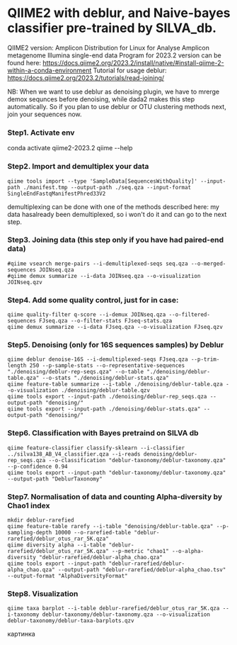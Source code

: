 # QIIME2 with deblur, and Naive-bayes classifier pre-trained by SILVA_db.
QIIME2 version: Amplicon Distribution for Linux for Analyse Amplicon metagenome Illumina single-end data 
Program for 2023.2 version can be found here: https://docs.qiime2.org/2023.2/install/native/#install-qiime-2-within-a-conda-environment 
Tutorial for usage deblur: https://docs.qiime2.org/2023.2/tutorials/read-joining/

NB: When we want to use deblur as denoising plugin, we have to mrerge demox sequnces before denoising, while dada2 makes this step automatically. So if you plan to use deblur or OTU clustering methods next, join your sequences now. 

### Step1. Activate env
conda activate qiime2-2023.2
qiime --help

### Step2. Import and demultiplex your data
```
qiime tools import --type 'SampleData[SequencesWithQuality]' --input-path ./manifest.tmp --output-path ./seq.qza --input-format SingleEndFastqManifestPhred33V2
```

demultiplexing can be done with one of the methods described here: 
my data hasalready been demultiplexed, so i won't do it and can go to the next step.

### Step3. Joining data (this step only if you have had paired-end data)

```
#qiime vsearch merge-pairs --i-demultiplexed-seqs seq.qza --o-merged-sequences JOINseq.qza
#qiime demux summarize --i-data JOINseq.qza --o-visualization JOINseq.qzv
```
### Step4. Add some quality control, just for in case:
```
qiime quality-filter q-score --i-demux JOINseq.qza --o-filtered-sequences FJseq.qza --o-filter-stats FJseq-stats.qza
qiime demux summarize --i-data FJseq.qza --o-visualization FJseq.qzv
```

### Step5. Denoising (only for 16S sequences samples) by Deblur
```
qiime deblur denoise-16S --i-demultiplexed-seqs FJseq.qza --p-trim-length 250 --p-sample-stats --o-representative-sequences "./denoising/deblur-rep-seqs.qza" --o-table "./denoising/deblur-table.qza" --o-stats "./denoising/deblur-stats.qza"
qiime feature-table summarize --i-table ./denoising/deblur-table.qza --o-visualization ./denoising/deblur-table.qzv
qiime tools export --input-path ./denoising/deblur-rep_seqs.qza --output-path "denoising/"
qiime tools export --input-path ./denoising/deblur-stats.qza" --output-path "denoising/"
```
### Step6. Classification with Bayes pretraind on SILVA db

```
qiime feature-classifier classify-sklearn --i-classifier ../silva138_AB_V4_classifier.qza --i-reads denoising/deblur-rep_seqs.qza --o-classification "deblur-taxonomy/deblur-taxonomy.qza" --p-confidence 0.94
qiime tools export --input-path "deblur-taxonomy/deblur-taxonomy.qza" --output-path "DeblurTaxonomy"
```
### Step7. Normalisation of data and counting Alpha-diversity by Chao1 index
```
mkdir deblur-rarefied
qiime feature-table rarefy --i-table "denoising/deblur-table.qza" --p-sampling-depth 10000 --o-rarefied-table "deblur-rarefied/deblur_otus_rar_5K.qza"
qiime diversity alpha --i-table "deblur-rarefied/deblur_otus_rar_5K.qza" --p-metric "chao1" --o-alpha-diversity "deblur-rarefied/deblur-alpha_chao.qza"
qiime tools export --input-path "deblur-rarefied/deblur-alpha_chao.qza" --output-path "deblur-rarefied/deblur-alpha_chao.tsv" --output-format "AlphaDiversityFormat"
```

### Step8. Visualization
```
qiime taxa barplot --i-table deblur-rarefied/deblur_otus_rar_5K.qza --i-taxonomy deblur-taxonomy/deblur-taxonomy.qza --o-visualization deblur-taxonomy/deblur-taxa-barplots.qzv 
```

картинка 





